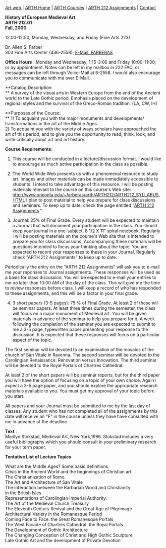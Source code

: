 [Art web ](http://art.oneonta.edu/)| [ARTH Home](../arth_home.html) | [ARTH
Courses](../arth_courses.html) | [ARTH 212
Assignments](ARTH212_assignments.html) | [Contact](../contact.html)



**History of European Medieval Art  
ARTH 212.01  
Fall, 2000**

12:00-12:50, Monday, Wednesday, and Friday (Fine Arts 223)

Dr. Allen S. Farber  
303 Fine Arts Center (436-2558); [E-Mail: FARBERAS
](mailto:farberas@oneonta.edu)  

**Office Hours** : Monday and Wednesday, 1:15-3:00 and Friday 10:00-11:00; or
by appointment. Notes can be left in my mailbox in 222 FAC, or messages can be
left through Voice-Mail at 6-2558. I would also encourage you to communicate
with me over E-Mail.

**Catalog Description:  
** A survey of the visual arts in Western Europe from the end of the Ancient
world to the Late Gothic period. Emphasis placed on the development of
regional styles and the survival of the Greco-Roman tradition. (LA, CW, IH)

**Purposes of the Course:  
** 1) To acquaint you with the major monuments and developments/
transformations in the art of the Middle Ages.  
2) To acquaint you with the variety of ways scholars have approached the art
of this period, and to give you the opportunity to read, think, look, and
write critically about art and art history.

**Course Requirements:**

1) This course will be conducted in a lecture/discussion format. I would like
to encourage as much active participation in the class as possible.

2) The World Wide Web presents us with a phenomenal resource to study art.
Images and other materials can be made immediately accessible to students. I
intend to take advantage of this resource. I will be posting materials
relevant to the course on this course's Web site:
http://www.oneonta.edu/~farberas/arth/ARTH212/ARTH212_SYLLABUS.HTML I plan to
post material to help you prepare for class discussions and seminars. To keep
up to date, check the page entitled "[ARTH 212
Assignments](arth212_assignments.html)."

3) Journal: 25% of Final Grade. Every student will be expected to maintain a
Journal that will document your participation in the class. You should keep
your journal in a one-subject, 8 1/2 X 11" spiral notebook. Regularly I will
be posting materials on the course's Web site that is intended to prepare you
for class discussions. Accompanying these materials will be questions intended
to focus your thinking about the topic. You are expected to record your
responses to these in your Journal. Regularly check "ARTH 212 Assignments" to
keep up to date.

Periodically the entry on the "ARTH 212 Assignments" will ask you to e-mail me
your reponses to Journal assignments. These responses will be used as a basis
for class discussion. You will be expected to e-mail your entries to me no
later than 10:00 AM of the day of the class. This will give me the time to
review responses before class. I will keep a record of who has responded to
these assignments, and this will be a factor in your final grade.

4) 3 short papers (3-5 pages): 75 % of Final Grade. At least 2 of these will
be seminar papers. At least three times during the semester, the class will
focus on a major monument of Medieval art. You will be given materials in
advance of the seminar to help you prepare for it. A week following the
completion of the seminar you are expected to submit to me a 3-5 page,
typewritten paper presenting your response to the discussion. It is expected
that these responses will focus on a particular aspect of the topic.

The first seminar will be devoted to an examination of the mosaics of the
church of San Vitale in Ravenna. The second seminar will be devoted to the
Carolingian Renaissance: Renovation versus Innovation. The third seminar will
be devoted to the Royal Portals of Chartres Cathedral.

At least 2 of the short papers will be seminar reports, but for the third
paper you will have the option of focusing on a topic of your own choice.
Again I expect a 3-5 page paper, and you should explore the appropriate
research materials available to you. You must get my approval of your topic
before you start.

All papers and your Journal must be submitted to me by the last day of
classes. Any student who has not completed all of the assignments by this date
will receive an "F" in the course unless they have have consulted with me in
advance of the deadline.

**Text** :  
Marilyn Stokstad, Medieval Art, New York,1986. Stokstad includes a very useful
bibliography which you should consult in your preliminary research for your
term paper.

  
**Tentative List of Lecture Topics**

What are the Middle Ages? Some basic definitions.  
Crisis in the Ancient World and the beginnings of Christian art.  
The Christianization of Rome.  
The Art and Architecture of San Vitale  
The Interaction between the Barbarian World and Christianity  
in the British Isles.  
Representations of Carolingian Imperial Authority.  
The Art of the Medieval Church Treasury  
The Eleventh Century Revival and the Great Age of Pilgrimage  
Architectural Variety in the Romanesque Period  
Coming Face to Face: the Great Romanesque Portals  
The West Facade of Chartres Cathedral: the Royal Portals  
The Development of Gothic Architecture  
The Changing Conception of Christ and High Gothic Sculpture  
Late Gothic Art and the development of Private Devotion

